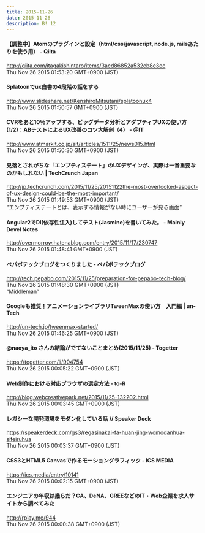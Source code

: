 ```yaml
---
title: 2015-11-26
date: 2015-11-26
description: B! 12
---
```


#### 【調整中】Atomのプラグインと設定（html/css/javascript, node.js, railsあたりを使う用） - Qiita
http://qiita.com/itagakishintaro/items/3acd86852a532cb8e3ec<br>
Thu Nov 26 2015 01:53:20 GMT+0900 (JST)<br>


#### Splatoonでux白書の4段階の話をする
http://www.slideshare.net/KenshiroMitsutani/splatoonux4<br>
Thu Nov 26 2015 01:50:57 GMT+0900 (JST)<br>


####  CVRをあと10％アップする、ビッグデータ分析とアダプティブUXの使い方 (1/2)：ABテストによるUX改善のコツ大解剖（4） - ＠IT
http://www.atmarkit.co.jp/ait/articles/1511/25/news015.html<br>
Thu Nov 26 2015 01:50:30 GMT+0900 (JST)<br>


#### 見落とされがちな「エンプティステート」のUXデザインが、実際は一番重要なのかもしれない  |  TechCrunch Japan
http://jp.techcrunch.com/2015/11/25/20151122the-most-overlooked-aspect-of-ux-design-could-be-the-most-important/<br>
Thu Nov 26 2015 01:49:53 GMT+0900 (JST)<br>
“エンプティステートとは、表示する情報がない時にユーザーが見る画面”


#### Angular2でDI(依存性注入)してテスト(Jasmine)を書いてみた。 - Mainly Devel Notes
http://overmorrow.hatenablog.com/entry/2015/11/17/230747<br>
Thu Nov 26 2015 01:48:41 GMT+0900 (JST)<br>


#### ペパボテックブログをつくりました - ペパボテックブログ
http://tech.pepabo.com/2015/11/25/preparation-for-pepabo-tech-blog/<br>
Thu Nov 26 2015 01:48:30 GMT+0900 (JST)<br>
“Middleman”


#### Googleも推奨！アニメーションライブラリTweenMaxの使い方　入門編 | un-Tech
http://un-tech.jp/tweenmax-started/<br>
Thu Nov 26 2015 01:46:25 GMT+0900 (JST)<br>


#### @naoya_ito さんの結論がでてないことまとめ(2015/11/25) - Togetter
https://togetter.com/li/904754<br>
Thu Nov 26 2015 00:05:22 GMT+0900 (JST)<br>


#### Web制作における対応ブラウザの選定方法 - to-R
http://blog.webcreativepark.net/2015/11/25-132202.html<br>
Thu Nov 26 2015 00:03:45 GMT+0900 (JST)<br>


#### レガシーな開発環境をモダン化している話 // Speaker Deck
https://speakerdeck.com/gs3/regasinakai-fa-huan-jing-womodanhua-siteiruhua<br>
Thu Nov 26 2015 00:03:37 GMT+0900 (JST)<br>


#### CSS3とHTML5 Canvasで作るモーショングラフィック - ICS MEDIA
https://ics.media/entry/10141<br>
Thu Nov 26 2015 00:02:15 GMT+0900 (JST)<br>


#### エンジニアの年収は幾らだ？CA、DeNA、GREEなどのIT・Web企業を求人サイトから調べてみた
http://rplay.me/944<br>
Thu Nov 26 2015 00:00:38 GMT+0900 (JST)<br>


